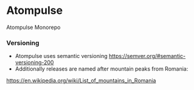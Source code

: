 # Atompulse
Atompulse Monorepo

### Versioning

* Atompulse uses semantic versioning https://semver.org/#semantic-versioning-200 
* Additionally releases are named after mountain peaks from Romania:

https://en.wikipedia.org/wiki/List_of_mountains_in_Romania